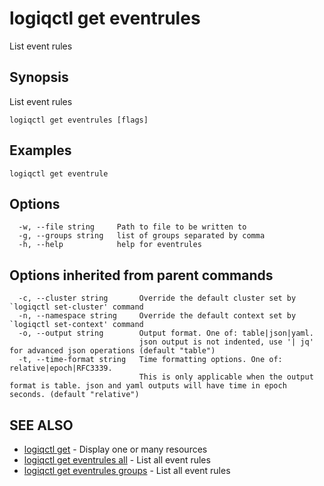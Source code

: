 # logiqctl get eventrules

List event rules

## Synopsis

List event rules

```text
logiqctl get eventrules [flags]
```

## Examples

```text
logiqctl get eventrule
```

## Options

```text
  -w, --file string     Path to file to be written to
  -g, --groups string   list of groups separated by comma
  -h, --help            help for eventrules
```

## Options inherited from parent commands

```text
  -c, --cluster string       Override the default cluster set by `logiqctl set-cluster' command
  -n, --namespace string     Override the default context set by `logiqctl set-context' command
  -o, --output string        Output format. One of: table|json|yaml. 
                             json output is not indented, use '| jq' for advanced json operations (default "table")
  -t, --time-format string   Time formatting options. One of: relative|epoch|RFC3339. 
                             This is only applicable when the output format is table. json and yaml outputs will have time in epoch seconds. (default "relative")
```

## SEE ALSO

* [logiqctl get](logiqctl_get.md)     - Display one or many resources
* [logiqctl get eventrules all](logiqctl_get_eventrules_all.md)     - List all event rules
* [logiqctl get eventrules groups](logiqctl_get_eventrules_groups.md)     - List all event rules

